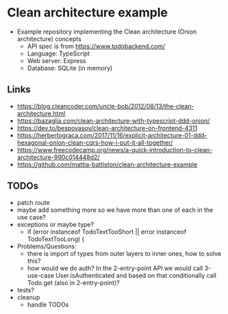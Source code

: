 # Clean architecture example

-   Example repository implementing the Clean architecture (Onion architecture) concepts
    -   API spec is from https://www.todobackend.com/
    -   Language: TypeScript
    -   Web server: Express
    -   Database: SQLite (in memory)

## Links

-   https://blog.cleancoder.com/uncle-bob/2012/08/13/the-clean-architecture.html
-   https://bazaglia.com/clean-architecture-with-typescript-ddd-onion/
-   https://dev.to/bespoyasov/clean-architecture-on-frontend-4311
-   https://herbertograca.com/2017/11/16/explicit-architecture-01-ddd-hexagonal-onion-clean-cqrs-how-i-put-it-all-together/
-   https://www.freecodecamp.org/news/a-quick-introduction-to-clean-architecture-990c014448d2/
-   https://github.com/mattia-battiston/clean-architecture-example

## TODOs

-   patch route
-   maybe add something more so we have more than one of each in the use case?
-   exceptions or maybe type?
    -   if (error instanceof TodoTextTooShort || error instanceof TodoTextTooLong) {
-   Problems/Questions:
    -   there is import of types from outer layers to inner ones, how to solve this?
    -   how would we do auth? In the 2-entry-point API we would call 3-use-case User.isAuthenticated and based on that conditionally call Todo.get (also in 2-entry-point)?
-   tests?
-   cleanup
    -   handle TODOs

